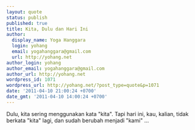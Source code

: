 ```yaml
---
layout: quote
status: publish
published: true
title: Kita, Dulu dan Hari Ini
author:
  display_name: Yoga Hanggara
  login: yohang
  email: yogahanggara@gmail.com
  url: http://yohang.net
author_login: yohang
author_email: yogahanggara@gmail.com
author_url: http://yohang.net
wordpress_id: 1071
wordpress_url: http://yohang.net/?post_type=quote&p=1071
date: '2011-04-10 21:00:24 +0700'
date_gmt: '2011-04-10 14:00:24 +0700'
---
```

Dulu, kita sering menggunakan kata "kita". Tapi hari ini, kau, kalian, tidak berkata "kita" lagi, dan sudah berubah menjadi "kami" ...

